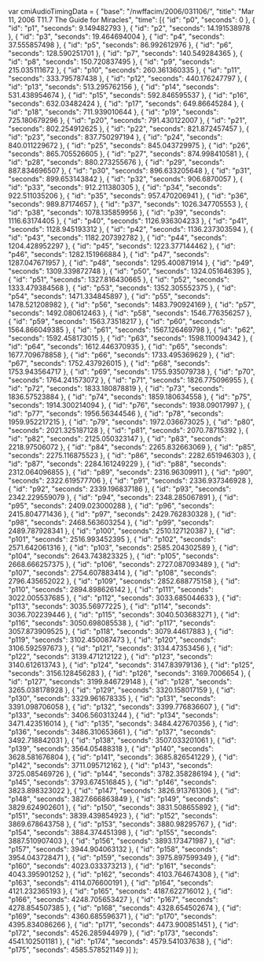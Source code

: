 var cmiAudioTimingData = {
     "base": "/nwffacim/2006/031106/",
     "title": "Mar 11, 2006 T11.7 The Guide for Miracles",
     "time": [{
         "id": "p0",
         "seconds": 0
     }, {
         "id": "p1",
         "seconds": 9.149482793
     }, {
         "id": "p2",
         "seconds": 14.191538978
     }, {
         "id": "p3",
         "seconds": 19.464694004
     }, {
         "id": "p4",
         "seconds": 37.555857498
     }, {
         "id": "p5",
         "seconds": 86.992612976
     }, {
         "id": "p6",
         "seconds": 128.590251701
     }, {
         "id": "p7",
         "seconds": 140.549284365
     }, {
         "id": "p8",
         "seconds": 150.720837495
     }, {
         "id": "p9",
         "seconds": 215.035111672
     }, {
         "id": "p10",
         "seconds": 260.361360335
     }, {
         "id": "p11",
         "seconds": 333.795787438
     }, {
         "id": "p12",
         "seconds": 440.176247797
     }, {
         "id": "p13",
         "seconds": 513.295762156
     }, {
         "id": "p14",
         "seconds": 531.438954674
     }, {
         "id": "p15",
         "seconds": 592.846595537
     }, {
         "id": "p16",
         "seconds": 632.03482424
     }, {
         "id": "p17",
         "seconds": 649.86645284
     }, {
         "id": "p18",
         "seconds": 711.939010644
     }, {
         "id": "p19",
         "seconds": 725.180679296
     }, {
         "id": "p20",
         "seconds": 791.430122007
     }, {
         "id": "p21",
         "seconds": 802.254912625
     }, {
         "id": "p22",
         "seconds": 821.872457457
     }, {
         "id": "p23",
         "seconds": 837.750297194
     }, {
         "id": "p24",
         "seconds": 840.011229672
     }, {
         "id": "p25",
         "seconds": 845.043729975
     }, {
         "id": "p26",
         "seconds": 865.705526605
     }, {
         "id": "p27",
         "seconds": 874.998410581
     }, {
         "id": "p28",
         "seconds": 880.273255676
     }, {
         "id": "p29",
         "seconds": 887.834696507
     }, {
         "id": "p30",
         "seconds": 896.633205648
     }, {
         "id": "p31",
         "seconds": 899.653143842
     }, {
         "id": "p32",
         "seconds": 906.6870057
     }, {
         "id": "p33",
         "seconds": 912.211380305
     }, {
         "id": "p34",
         "seconds": 922.511035206
     }, {
         "id": "p35",
         "seconds": 957.470206941
     }, {
         "id": "p36",
         "seconds": 989.87174657
     }, {
         "id": "p37",
         "seconds": 1026.347705553
     }, {
         "id": "p38",
         "seconds": 1078.135859956
     }, {
         "id": "p39",
         "seconds": 1116.63174405
     }, {
         "id": "p40",
         "seconds": 1126.936304233
     }, {
         "id": "p41",
         "seconds": 1128.945193312
     }, {
         "id": "p42",
         "seconds": 1136.237303594
     }, {
         "id": "p43",
         "seconds": 1182.207392782
     }, {
         "id": "p44",
         "seconds": 1204.428952297
     }, {
         "id": "p45",
         "seconds": 1223.377144462
     }, {
         "id": "p46",
         "seconds": 1282.151966884
     }, {
         "id": "p47",
         "seconds": 1287.047671957
     }, {
         "id": "p48",
         "seconds": 1295.400871914
     }, {
         "id": "p49",
         "seconds": 1309.339872748
     }, {
         "id": "p50",
         "seconds": 1324.051646395
     }, {
         "id": "p51",
         "seconds": 1327.816430665
     }, {
         "id": "p52",
         "seconds": 1333.479384568
     }, {
         "id": "p53",
         "seconds": 1352.305552375
     }, {
         "id": "p54",
         "seconds": 1471.334845897
     }, {
         "id": "p55",
         "seconds": 1478.521208982
     }, {
         "id": "p56",
         "seconds": 1483.790924169
     }, {
         "id": "p57",
         "seconds": 1492.080612463
     }, {
         "id": "p58",
         "seconds": 1546.776356257
     }, {
         "id": "p59",
         "seconds": 1563.73518217
     }, {
         "id": "p60",
         "seconds": 1564.866049385
     }, {
         "id": "p61",
         "seconds": 1567.126469798
     }, {
         "id": "p62",
         "seconds": 1592.458173015
     }, {
         "id": "p63",
         "seconds": 1598.110094342
     }, {
         "id": "p64",
         "seconds": 1612.446370935
     }, {
         "id": "p65",
         "seconds": 1677.709678858
     }, {
         "id": "p66",
         "seconds": 1733.495369629
     }, {
         "id": "p67",
         "seconds": 1752.437926015
     }, {
         "id": "p68",
         "seconds": 1753.943564717
     }, {
         "id": "p69",
         "seconds": 1755.935079738
     }, {
         "id": "p70",
         "seconds": 1764.241573072
     }, {
         "id": "p71",
         "seconds": 1826.775096955
     }, {
         "id": "p72",
         "seconds": 1833.180878819
     }, {
         "id": "p73",
         "seconds": 1836.57523884
     }, {
         "id": "p74",
         "seconds": 1859.180634558
     }, {
         "id": "p75",
         "seconds": 1914.300214094
     }, {
         "id": "p76",
         "seconds": 1938.09017997
     }, {
         "id": "p77",
         "seconds": 1956.56344546
     }, {
         "id": "p78",
         "seconds": 1959.952217215
     }, {
         "id": "p79",
         "seconds": 1972.036673025
     }, {
         "id": "p80",
         "seconds": 2021.325187128
     }, {
         "id": "p81",
         "seconds": 2070.78715392
     }, {
         "id": "p82",
         "seconds": 2125.050323147
     }, {
         "id": "p83",
         "seconds": 2218.97506072
     }, {
         "id": "p84",
         "seconds": 2265.832663069
     }, {
         "id": "p85",
         "seconds": 2275.116875523
     }, {
         "id": "p86",
         "seconds": 2282.651946303
     }, {
         "id": "p87",
         "seconds": 2284.161249229
     }, {
         "id": "p88",
         "seconds": 2312.064096855
     }, {
         "id": "p89",
         "seconds": 2316.96309911
     }, {
         "id": "p90",
         "seconds": 2322.619577706
     }, {
         "id": "p91",
         "seconds": 2336.937346928
     }, {
         "id": "p92",
         "seconds": 2339.196837186
     }, {
         "id": "p93",
         "seconds": 2342.229559079
     }, {
         "id": "p94",
         "seconds": 2348.285067891
     }, {
         "id": "p95",
         "seconds": 2409.023000288
     }, {
         "id": "p96",
         "seconds": 2415.804771436
     }, {
         "id": "p97",
         "seconds": 2429.762830328
     }, {
         "id": "p98",
         "seconds": 2468.563603254
     }, {
         "id": "p99",
         "seconds": 2489.787928341
     }, {
         "id": "p100",
         "seconds": 2510.127120387
     }, {
         "id": "p101",
         "seconds": 2516.993452395
     }, {
         "id": "p102",
         "seconds": 2571.642061316
     }, {
         "id": "p103",
         "seconds": 2585.204302589
     }, {
         "id": "p104",
         "seconds": 2643.743823325
     }, {
         "id": "p105",
         "seconds": 2668.666257375
     }, {
         "id": "p106",
         "seconds": 2727.087093489
     }, {
         "id": "p107",
         "seconds": 2754.607883414
     }, {
         "id": "p108",
         "seconds": 2796.435652022
     }, {
         "id": "p109",
         "seconds": 2852.688775158
     }, {
         "id": "p110",
         "seconds": 2894.898626142
     }, {
         "id": "p111",
         "seconds": 3022.005537685
     }, {
         "id": "p112",
         "seconds": 3033.685044633
     }, {
         "id": "p113",
         "seconds": 3035.56977225
     }, {
         "id": "p114",
         "seconds": 3036.702239446
     }, {
         "id": "p115",
         "seconds": 3040.503683271
     }, {
         "id": "p116",
         "seconds": 3050.698085538
     }, {
         "id": "p117",
         "seconds": 3057.873909525
     }, {
         "id": "p118",
         "seconds": 3079.44617883
     }, {
         "id": "p119",
         "seconds": 3102.450087473
     }, {
         "id": "p120",
         "seconds": 3106.592597673
     }, {
         "id": "p121",
         "seconds": 3134.47353456
     }, {
         "id": "p122",
         "seconds": 3139.471212122
     }, {
         "id": "p123",
         "seconds": 3140.612613743
     }, {
         "id": "p124",
         "seconds": 3147.83979136
     }, {
         "id": "p125",
         "seconds": 3156.128456283
     }, {
         "id": "p126",
         "seconds": 3169.7006654
     }, {
         "id": "p127",
         "seconds": 3199.846729148
     }, {
         "id": "p128",
         "seconds": 3265.038178928
     }, {
         "id": "p129",
         "seconds": 3320.158017159
     }, {
         "id": "p130",
         "seconds": 3329.961678335
     }, {
         "id": "p131",
         "seconds": 3391.098706058
     }, {
         "id": "p132",
         "seconds": 3399.776836607
     }, {
         "id": "p133",
         "seconds": 3406.560313244
     }, {
         "id": "p134",
         "seconds": 3471.423516014
     }, {
         "id": "p135",
         "seconds": 3484.427670356
     }, {
         "id": "p136",
         "seconds": 3486.310653661
     }, {
         "id": "p137",
         "seconds": 3492.718842031
     }, {
         "id": "p138",
         "seconds": 3507.033201061
     }, {
         "id": "p139",
         "seconds": 3564.05488318
     }, {
         "id": "p140",
         "seconds": 3628.581676804
     }, {
         "id": "p141",
         "seconds": 3685.826541229
     }, {
         "id": "p142",
         "seconds": 3711.095712162
     }, {
         "id": "p143",
         "seconds": 3725.085469726
     }, {
         "id": "p144",
         "seconds": 3782.358286194
     }, {
         "id": "p145",
         "seconds": 3793.674516845
     }, {
         "id": "p146",
         "seconds": 3823.898323022
     }, {
         "id": "p147",
         "seconds": 3826.913761306
     }, {
         "id": "p148",
         "seconds": 3827.666863849
     }, {
         "id": "p149",
         "seconds": 3829.624902601
     }, {
         "id": "p150",
         "seconds": 3831.508655892
     }, {
         "id": "p151",
         "seconds": 3839.439854923
     }, {
         "id": "p152",
         "seconds": 3869.678643758
     }, {
         "id": "p153",
         "seconds": 3880.98295767
     }, {
         "id": "p154",
         "seconds": 3884.374451398
     }, {
         "id": "p155",
         "seconds": 3887.510907403
     }, {
         "id": "p156",
         "seconds": 3893.173471987
     }, {
         "id": "p157",
         "seconds": 3944.904063132
     }, {
         "id": "p158",
         "seconds": 3954.043728471
     }, {
         "id": "p159",
         "seconds": 3975.897599349
     }, {
         "id": "p160",
         "seconds": 4023.033373213
     }, {
         "id": "p161",
         "seconds": 4043.395901252
     }, {
         "id": "p162",
         "seconds": 4103.764674308
     }, {
         "id": "p163",
         "seconds": 4114.076600191
     }, {
         "id": "p164",
         "seconds": 4121.232365193
     }, {
         "id": "p165",
         "seconds": 4187.622716012
     }, {
         "id": "p166",
         "seconds": 4248.705653427
     }, {
         "id": "p167",
         "seconds": 4278.854507385
     }, {
         "id": "p168",
         "seconds": 4328.654502674
     }, {
         "id": "p169",
         "seconds": 4360.685596371
     }, {
         "id": "p170",
         "seconds": 4395.834086266
     }, {
         "id": "p171",
         "seconds": 4473.900851451
     }, {
         "id": "p172",
         "seconds": 4526.285944979
     }, {
         "id": "p173",
         "seconds": 4541.102501181
     }, {
         "id": "p174",
         "seconds": 4579.541037638
     }, {
         "id": "p175",
         "seconds": 4585.578521149
     }]
 };
